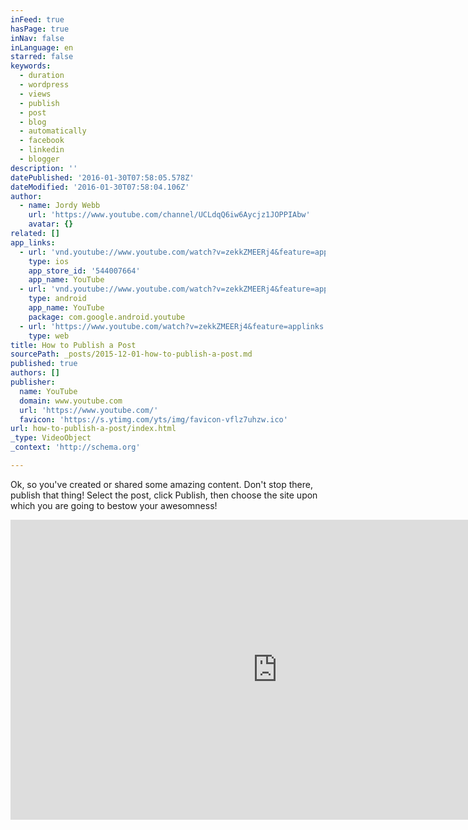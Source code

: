 ```yaml
---
inFeed: true
hasPage: true
inNav: false
inLanguage: en
starred: false
keywords:
  - duration
  - wordpress
  - views
  - publish
  - post
  - blog
  - automatically
  - facebook
  - linkedin
  - blogger
description: ''
datePublished: '2016-01-30T07:58:05.578Z'
dateModified: '2016-01-30T07:58:04.106Z'
author:
  - name: Jordy Webb
    url: 'https://www.youtube.com/channel/UCLdqQ6iw6Aycjz1JOPPIAbw'
    avatar: {}
related: []
app_links:
  - url: 'vnd.youtube://www.youtube.com/watch?v=zekkZMEERj4&feature=applinks'
    type: ios
    app_store_id: '544007664'
    app_name: YouTube
  - url: 'vnd.youtube://www.youtube.com/watch?v=zekkZMEERj4&feature=applinks'
    type: android
    app_name: YouTube
    package: com.google.android.youtube
  - url: 'https://www.youtube.com/watch?v=zekkZMEERj4&feature=applinks'
    type: web
title: How to Publish a Post
sourcePath: _posts/2015-12-01-how-to-publish-a-post.md
published: true
authors: []
publisher:
  name: YouTube
  domain: www.youtube.com
  url: 'https://www.youtube.com/'
  favicon: 'https://s.ytimg.com/yts/img/favicon-vflz7uhzw.ico'
url: how-to-publish-a-post/index.html
_type: VideoObject
_context: 'http://schema.org'

---
```

Ok, so you've created or shared some amazing content. Don't stop there, publish that thing! Select the post, click Publish, then choose the site upon which you are going to bestow your awesomness!

<iframe src="https://cdn.embedly.com/widgets/media.html?src=https%3A%2F%2Fwww.youtube.com%2Fembed%2FzekkZMEERj4%3Ffeature%3Doembed&amp;url=https%3A%2F%2Fwww.youtube.com%2Fwatch%3Fv%3DzekkZMEERj4&amp;image=https%3A%2F%2Fi.ytimg.com%2Fvi%2FzekkZMEERj4%2Fhqdefault.jpg&amp;key=b7d04c9b404c499eba89ee7072e1c4f7&amp;type=text%2Fhtml&amp;schema=youtube" width="854" height="480" scrolling="no" frameborder="0" allowfullscreen="allowfullscreen" style=""></iframe>